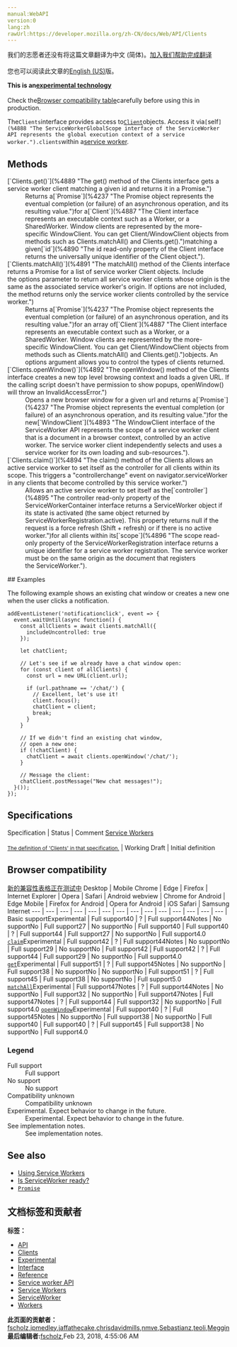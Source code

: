 ```yaml
---
manual:WebAPI
version:0
lang:zh
rawUrl:https://developer.mozilla.org/zh-CN/docs/Web/API/Clients
---
```




<bdi>我们的志愿者还没有将这篇文章翻译为<bdi>中文 (简体)</bdi>。[加入我们帮助完成翻译](%4884 "")<br></br>您也可以阅读此文章的[English (US)](%4885 "")版。</bdi>






**This is an[experimental technology](%3404 "")**<br></br>Check the[Browser compatibility table](%4886 "")carefully before using this in production.




The`Clients`interface provides access to[`Client`](%4887 "The Client interface represents an executable context such as a Worker, or a SharedWorker. Window clients are represented by the more-specific WindowClient. You can get Client/WindowClient objects from methods such as Clients.matchAll() and Clients.get().")objects. Access it via`[`self`](%4888 "The ServiceWorkerGlobalScope interface of the ServiceWorker API represents the global execution context of a service worker.").clients`within a[service worker](%4317 "").


## Methods<a name="Methods"></a>
<dl><dt>[`Clients.get()`](%4889 "The get() method of the Clients interface gets a service worker client matching a given id and returns it in a Promise.")</dt><dd>Returns a[`Promise`](%4237 "The Promise object represents the eventual completion (or failure) of an asynchronous operation, and its resulting value.")for a[`Client`](%4887 "The Client interface represents an executable context such as a Worker, or a SharedWorker. Window clients are represented by the more-specific WindowClient. You can get Client/WindowClient objects from methods such as Clients.matchAll() and Clients.get().")matching a given[`id`](%4890 "The id read-only property of the Client interface returns the universally unique identifier of the Client object.").</dd><dt>[`Clients.matchAll()`](%4891 "The matchAll() method of the Clients interface returns a Promise for a list of service worker Client objects. Include the options parameter to return all service worker clients whose origin is the same as the associated service worker's origin. If options are not included, the method returns only the service worker clients controlled by the service worker.")</dt><dd>Returns a[`Promise`](%4237 "The Promise object represents the eventual completion (or failure) of an asynchronous operation, and its resulting value.")for an array of[`Client`](%4887 "The Client interface represents an executable context such as a Worker, or a SharedWorker. Window clients are represented by the more-specific WindowClient. You can get Client/WindowClient objects from methods such as Clients.matchAll() and Clients.get().")objects. An options argument allows you to control the types of clients returned.</dd><dt>[`Clients.openWindow()`](%4892 "The openWindow() method of the Clients interface creates a new top level browsing context and loads a given URL. If the calling script doesn't have permission to show popups, openWindow() will throw an InvalidAccessError.")</dt><dd>Opens a new browser window for a given url and returns a[`Promise`](%4237 "The Promise object represents the eventual completion (or failure) of an asynchronous operation, and its resulting value.")for the new[`WindowClient`](%4893 "The WindowClient interface of the ServiceWorker API represents the scope of a service worker client that is a document in a browser context, controlled by an active worker. The service worker client independently selects and uses a service worker for its own loading and sub-resources.").</dd><dt>[`Clients.claim()`](%4894 "The claim() method of the Clients allows an active service worker to set itself as the controller for all clients within its scope. This triggers a "controllerchange" event on navigator.serviceWorker in any clients that become controlled by this service worker.")</dt><dd>Allows an active service worker to set itself as the[`controller`](%4895 "The controller read-only property of the ServiceWorkerContainer interface returns a ServiceWorker object if its state is activated (the same object returned by ServiceWorkerRegistration.active). This property returns null if the request is a force refresh (Shift + refresh) or if there is no active worker.")for all clients within its[`scope`](%4896 "The scope read-only property of the ServiceWorkerRegistration interface returns a unique identifier for a service worker registration. The service worker must be on the same origin as the document that registers the ServiceWorker.").</dd></dl>
## Examples<a name="Examples"></a>


The following example shows an existing chat window or creates a new one when the user clicks a notification.


```
addEventListener('notificationclick', event => {
  event.waitUntil(async function() {
    const allClients = await clients.matchAll({
      includeUncontrolled: true
    });

    let chatClient;

    // Let's see if we already have a chat window open:
    for (const client of allClients) {
      const url = new URL(client.url);

      if (url.pathname == '/chat/') {
        // Excellent, let's use it!
        client.focus();
        chatClient = client;
        break;
      }
    }

    // If we didn't find an existing chat window,
    // open a new one:
    if (!chatClient) {
      chatClient = await clients.openWindow('/chat/');
    }

    // Message the client:
    chatClient.postMessage("New chat messages!");
  }());
});
```

## Specifications<a name="Specifications"></a>
Specification | Status | Comment 
[Service Workers<br></br><small>The definition of &#39;Clients&#39; in that specification.</small>](%4897 "") | Working Draft | Initial definition 


## Browser compatibility<a name="Browser_compatibility"></a>
[新的兼容性表格正在测试中<i></i>](%3360 "")
<abbr>Desktop<i></i></abbr> | <abbr>Mobile<i></i></abbr> 
<abbr>Chrome<i></i></abbr> | <abbr>Edge<i></i></abbr> | <abbr>Firefox<i></i></abbr> | <abbr>Internet Explorer<i></i></abbr> | <abbr>Opera<i></i></abbr> | <abbr>Safari<i></i></abbr> | <abbr>Android webview<i></i></abbr> | <abbr>Chrome for Android<i></i></abbr> | <abbr>Edge Mobile<i></i></abbr> | <abbr>Firefox for Android<i></i></abbr> | <abbr>Opera for Android<i></i></abbr> | <abbr>iOS Safari<i></i></abbr> | <abbr>Samsung Internet<i></i></abbr> 
 ---  |  ---  |  ---  |  ---  |  ---  |  ---  |  ---  |  ---  |  ---  |  ---  |  ---  |  ---  |  ---  |  ---  | 
Basic support<abbr>Experimental<i></i></abbr> | <abbr>Full support</abbr>40 | <abbr>?</abbr> | <abbr>Full support</abbr>44<abbr>Notes<i></i></abbr> | <abbr>No support</abbr>No | <abbr>Full support</abbr>27 | <abbr>No support</abbr>No | <abbr>Full support</abbr>40 | <abbr>Full support</abbr>40 | <abbr>?</abbr> | <abbr>Full support</abbr>44 | <abbr>Full support</abbr>27 | <abbr>No support</abbr>No | <abbr>Full support</abbr>4.0 
[`claim`](%4898 "")<abbr>Experimental<i></i></abbr> | <abbr>Full support</abbr>42 | <abbr>?</abbr> | <abbr>Full support</abbr>44<abbr>Notes<i></i></abbr> | <abbr>No support</abbr>No | <abbr>Full support</abbr>29 | <abbr>No support</abbr>No | <abbr>Full support</abbr>42 | <abbr>Full support</abbr>42 | <abbr>?</abbr> | <abbr>Full support</abbr>44 | <abbr>Full support</abbr>29 | <abbr>No support</abbr>No | <abbr>Full support</abbr>4.0 
[`get`](%4899 "")<abbr>Experimental<i></i></abbr> | <abbr>Full support</abbr>51 | <abbr>?</abbr> | <abbr>Full support</abbr>45<abbr>Notes<i></i></abbr> | <abbr>No support</abbr>No | <abbr>Full support</abbr>38 | <abbr>No support</abbr>No | <abbr>No support</abbr>No | <abbr>Full support</abbr>51 | <abbr>?</abbr> | <abbr>Full support</abbr>45 | <abbr>Full support</abbr>38 | <abbr>No support</abbr>No | <abbr>Full support</abbr>5.0 
[`matchAll`](%4900 "")<abbr>Experimental<i></i></abbr> | <abbr>Full support</abbr>47<abbr>Notes<i></i></abbr> | <abbr>?</abbr> | <abbr>Full support</abbr>44<abbr>Notes<i></i></abbr> | <abbr>No support</abbr>No | <abbr>Full support</abbr>32 | <abbr>No support</abbr>No | <abbr>Full support</abbr>47<abbr>Notes<i></i></abbr> | <abbr>Full support</abbr>47<abbr>Notes<i></i></abbr> | <abbr>?</abbr> | <abbr>Full support</abbr>44 | <abbr>Full support</abbr>32 | <abbr>No support</abbr>No | <abbr>Full support</abbr>4.0 
[`openWindow`](%4901 "")<abbr>Experimental<i></i></abbr> | <abbr>Full support</abbr>40 | <abbr>?</abbr> | <abbr>Full support</abbr>45<abbr>Notes<i></i></abbr> | <abbr>No support</abbr>No | <abbr>Full support</abbr>38 | <abbr>No support</abbr>No | <abbr>Full support</abbr>40 | <abbr>Full support</abbr>40 | <abbr>?</abbr> | <abbr>Full support</abbr>45 | <abbr>Full support</abbr>38 | <abbr>No support</abbr>No | <abbr>Full support</abbr>4.0 


### Legend<a name="Legend"></a>
<dl><dt><abbr>Full support</abbr></dt><dd>Full support</dd><dt><abbr>No support</abbr></dt><dd>No support</dd><dt><abbr>Compatibility unknown</abbr></dt><dd>Compatibility unknown</dd><dt><abbr>Experimental. Expect behavior to change in the future.<i></i></abbr></dt><dd>Experimental. Expect behavior to change in the future.</dd><dt><abbr>See implementation notes.<i></i></abbr></dt><dd>See implementation notes.</dd></dl>


## See also<a name="See_also"></a>

* [Using Service Workers](%4703 "")
* [Is ServiceWorker ready?](%4705 "")
* [`Promise`](%4237 "The Promise object represents the eventual completion (or failure) of an asynchronous operation, and its resulting value.")



## 文档标签和贡献者
**标签：**
* [API](%50 "")
* [Clients](%4902 "")
* [Experimental](%3379 "")
* [Interface](%3380 "")
* [Reference](%3381 "")
* [Service worker API](%4903 "")
* [Service Workers](%4709 "")
* [ServiceWorker](%4904 "")
* [Workers](%4862 "")

**此页面的贡献者：**[fscholz](%60 ""),[jpmedley](%3413 ""),[jaffathecake](%4905 ""),[chrisdavidmills](%3495 ""),[nmve](%4863 ""),[Sebastianz](%4468 ""),[teoli](%160 ""),[Meggin](%4906 "")
**最后编辑者:**[fscholz](%60 ""),<time>Feb 23, 2018, 4:55:06 AM</time>


